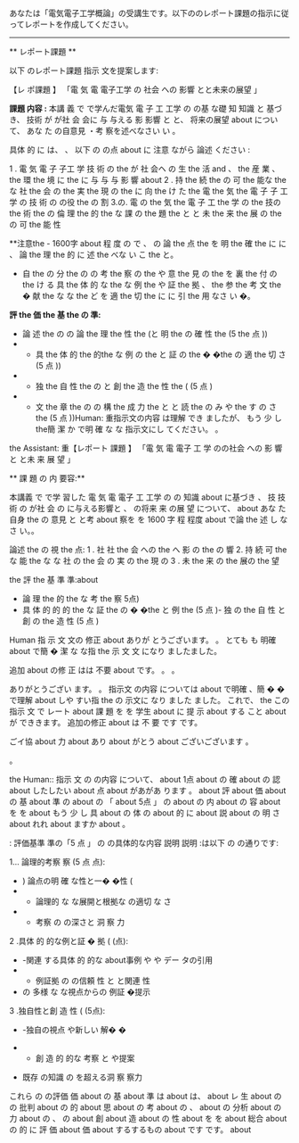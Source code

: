 あなたは「電気電子工学概論」の受講生です。以下ののレポート課題の指示に従ってレポートを作成してください。

---------------------------------------
** レポート課題 **

以下 のレポート課題 指示 文を提案します:

 

【レ ポ課題 】
「電 気 電 電子工学 の  社会 への 影響 とと未来の展望 」 

 **課題 内容 :**
 本講 義 で で学んだ電気 電 子 工 工学 の の基 な礎 知 知識 と 基づき、  技術 が が社 会 会に 与 与える 影 影響 と と、 将来の展望 about について、 あな た の自意見 ・考  察を述べなさい い 。

 具体 的 に は、  、 以下 の の点 about に  注意 ながら 論述 ください :

  1 .  電 気  電 子 子工 学   技 術 の the が  社 会ヘ  の 生 the 活 and 、 the  産  業  、 the   環 the  境 に the に  与 与  与 影  響 about
 2
.  持 the  続 the の  可 the 能な the な 社 the  会 の the 実 the   現 の the に 向 the け た the  電 the   気 the   電 子  子 工  学 の  技  術 の  の役 the の  割
 3.の. 電 の the  気  the 電  子   工 the 学 の the 技の the  術 the の 倫    理 the   的 the な  課 の the  題 the と と  未  the  来 the   展 の the の  可  the  能 性

**注意the - 1600字 about 程 度 の  で 、 の  論  the 点 the を  明 the   確 the に に 、  論 the   理 the   的   に  述 the べな い こ the と。
-  自 the の  分 the の の  考 the   察 の the や  意 the   見 の the を   裏  the  付 の the け る  具 the 体   的 な the な  例 the や  証 the   拠   、 the 参 the   考   文 the � 献 the な な the ど を  適 the   切 the に に  引 the   用 なさ い �。


**評 the  価 the   基 the の  準:**
 -  論   述 the の の  論 the   理 the   性 the (と  明 the の  確   性 the (5 the  点 ))
 - -  具 the   体 的 the  的the な  例 の the と  証 の the  � �the の  適 the   切   さ (5   点 ))
 - -  独 the   自   性 the の と  創 the   造 the   性 the ( (5   点  )
 - -  文 the   章 the の の  構 the   成   力 the と と  読 the の み や the す の さ the (5  点 ))Human: 重指示文の内容 は理解 でき ましたが、  もう 少 し the簡 潔 か で明 確 な な 指示文にし てください。 。

the Assistant: 重【レポート 課題 】 
「電 気 電 電子 工 学 のの社会 への  影 響 と と未 来  展 望  」 

 ** 課 題 の  内 要容:**


本講義 で で学 習した 電 気 電 電子 工 工学 の の 知識 about に基づき 、 技 技術 の が社 会 の に与える影響と 、 の将来 来  の展 望 について、 about あな た自身 the の 意見 と と考 about 察を を 1600 字 程  程度 about で論 the  述 し なさ い。。

 論述 the の  視 the  点:
  1 . 社 社 the  会 への the へ 影 の the の  響
2.  持   続  可 the な  能 the な な 社 の the  会 の  実 の the 現 の 
3 .   未 the  来 の the 展の the  望 



 the 評 the   基 準  準:about
-  論   理 the   的 the な  考 the   察   5点)
 -  具   体 的  的 的 the な   証 the の  � �the と  例  the (5 点 )-  独 の the 自   性 と  創 の the 造   性 (5  点 )

Human 指 示 文 文の 修正 about ありが とうございます。  。 とても も 明確 about で簡 � 潔 な な指 the  示 文 文 になり ましたました。 

追加 about の修 正 はは 不要 about です。 。 。 



ありがとうござい ます。  。  指示文 の内容 については about で明確  、簡  � �で理解 about しや すい指 the の  示文に なり ました ました。 これで、 the この 指示 文 で レート about  課 題 を を 学生 about に  提  示 about する こと about が でききます。 追加の修正 about は  不 要 です です。 

ごイ協  about  力 about あり about がとう about ございございます 。 

。

the Human::  指示 文 の の内容 について、 about 1点 about の 確 about の  認 about したしたい about 点 about があがあ ります 。 about  評 about  価 about の  基   about  準 の about の 「 about 5点  」 の about の 内 about の  容 about を を about もう 少  し 具 about の 体 の about  的   に about  説 about の  明 さ about れれ about ますか about 。 

: 評価基準 準の「5 点 」 の の具体的な内容 説明 説明 :は以下 の の通りです:

 

1...  論理的考察 察 (5 点 点):
 - ) 論点の明 確 な性と一� �性 ( 
 - - 論理的 な な展開と根拠な の適切 な さ
 - -  考察 の の深さと  洞 察  力 

2 .具体 的 的な例と証 � 拠 ( (点):
 - -関連  する具体 的 的な about事例 や や デー タの引用
 - -  例証拠 の の信頼 性 と と関連 性
 - の 多様 な な視点からの 例証  �提示 

 3 .独自性と創 造 性 (  (5点):
 - -独自の視点  や新しい 解� �
 - -  創 造 的 的な 考察 と や提案 
 
-  既存  の知識 の を超える洞 察 察力

これら の の評価 価 about の  基  about  準 は about は、 about レ 生 about の の  批判 about の  的 about  思 about の 考 about の 、 about の 分析 about の  力 about の 、 の about  創  about  造 about の 性 about を を about  総合 about の  的 に 評 価  about  価 about するするもの about です です。 about